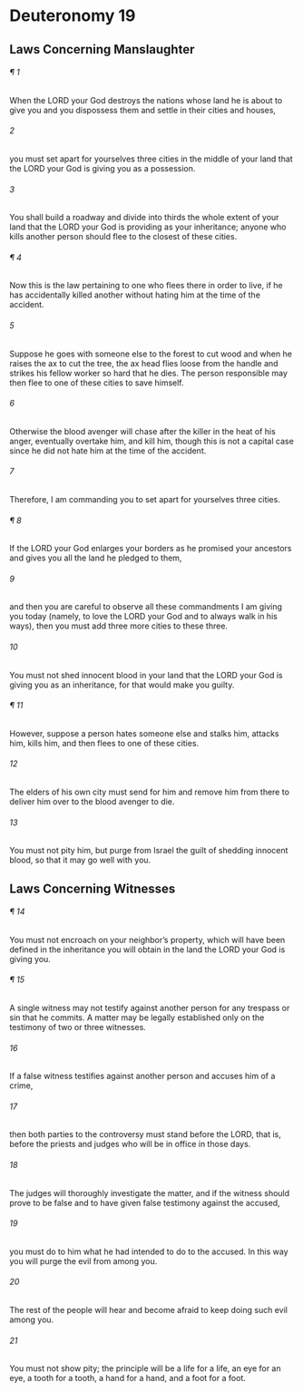 # Deuteronomy 19
## Laws Concerning Manslaughter
###### ¶ 1
When the LORD your God destroys the nations whose land he is about to give you and you dispossess them and settle in their cities and houses,
###### 2
you must set apart for yourselves three cities in the middle of your land that the LORD your God is giving you as a possession.
###### 3
You shall build a roadway and divide into thirds the whole extent of your land that the LORD your God is providing as your inheritance; anyone who kills another person should flee to the closest of these cities.
###### ¶ 4
Now this is the law pertaining to one who flees there in order to live, if he has accidentally killed another without hating him at the time of the accident.
###### 5
Suppose he goes with someone else to the forest to cut wood and when he raises the ax to cut the tree, the ax head flies loose from the handle and strikes his fellow worker so hard that he dies. The person responsible may then flee to one of these cities to save himself.
###### 6
Otherwise the blood avenger will chase after the killer in the heat of his anger, eventually overtake him, and kill him, though this is not a capital case since he did not hate him at the time of the accident.
###### 7
Therefore, I am commanding you to set apart for yourselves three cities.
###### ¶ 8
If the LORD your God enlarges your borders as he promised your ancestors and gives you all the land he pledged to them,
###### 9
and then you are careful to observe all these commandments I am giving you today (namely, to love the LORD your God and to always walk in his ways), then you must add three more cities to these three.
###### 10
You must not shed innocent blood in your land that the LORD your God is giving you as an inheritance, for that would make you guilty.
###### ¶ 11
However, suppose a person hates someone else and stalks him, attacks him, kills him, and then flees to one of these cities.
###### 12
The elders of his own city must send for him and remove him from there to deliver him over to the blood avenger to die.
###### 13
You must not pity him, but purge from Israel the guilt of shedding innocent blood, so that it may go well with you.
## Laws Concerning Witnesses
###### ¶ 14
You must not encroach on your neighbor’s property, which will have been defined in the inheritance you will obtain in the land the LORD your God is giving you.
###### ¶ 15
A single witness may not testify against another person for any trespass or sin that he commits. A matter may be legally established only on the testimony of two or three witnesses.
###### 16
If a false witness testifies against another person and accuses him of a crime,
###### 17
then both parties to the controversy must stand before the LORD, that is, before the priests and judges who will be in office in those days.
###### 18
The judges will thoroughly investigate the matter, and if the witness should prove to be false and to have given false testimony against the accused,
###### 19
you must do to him what he had intended to do to the accused. In this way you will purge the evil from among you.
###### 20
The rest of the people will hear and become afraid to keep doing such evil among you.
###### 21
You must not show pity; the principle will be a life for a life, an eye for an eye, a tooth for a tooth, a hand for a hand, and a foot for a foot.
